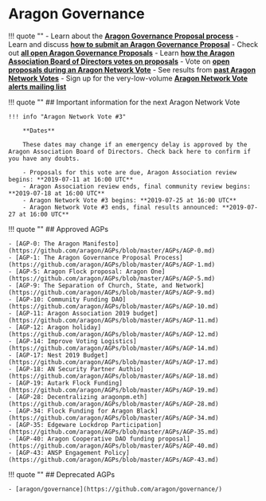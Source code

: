 # Aragon Governance

!!! quote ""
    - Learn about the [**Aragon Governance Proposal process**](https://github.com/aragon/AGPs/blob/master/AGPs/AGP-1.md)
    - Learn and discuss [**how to submit an Aragon Governance Proposal**](https://forum.aragon.org/t/how-to-create-an-aragon-governance-proposal/374)
    - Check out [**all open Aragon Governance Proposals**](https://github.com/aragon/AGPs/pulls)
    - Learn [**how the Aragon Association Board of Directors votes on proposals**](https://github.com/aragon/AGPs/blob/master/aa_board_review.md)
    - Vote on [**open proposals during an Aragon Network Vote**](https://survey.aragon.org)
    - See results from [**past Aragon Network Votes**](https://github.com/aragon/AGPs/tree/master/votes)
    - Sign up for the very-low-volume [**Aragon Network Vote alerts mailing list**](https://one.us15.list-manage.com/subscribe?u=a590aa3843a54b079d48e6e18&id=9b7f365936)

!!! quote ""
    ## Important information for the next Aragon Network Vote

    !!! info "Aragon Network Vote #3"

        **Dates**

        These dates may change if an emergency delay is approved by the Aragon Association Board of Directors. Check back here to confirm if you have any doubts.

        - Proposals for this vote are due, Aragon Association review begins: **2019-07-11 at 16:00 UTC**
        - Aragon Association review ends, final community review begins: **2019-07-18 at 16:00 UTC**
        - Aragon Network Vote #3 begins: **2019-07-25 at 16:00 UTC**
        - Aragon Network Vote #3 ends, final results announced: **2019-07-27 at 16:00 UTC**

!!! quote ""
    ## Approved AGPs

    - [AGP-0: The Aragon Manifesto](https://github.com/aragon/AGPs/blob/master/AGPs/AGP-0.md)
    - [AGP-1: The Aragon Governance Proposal Process](https://github.com/aragon/AGPs/blob/master/AGPs/AGP-1.md)
    - [AGP-5: Aragon Flock proposal: Aragon One](https://github.com/aragon/AGPs/blob/master/AGPs/AGP-5.md)
    - [AGP-9: The Separation of Church, State, and Network](https://github.com/aragon/AGPs/blob/master/AGPs/AGP-9.md)
    - [AGP-10: Community Funding DAO](https://github.com/aragon/AGPs/blob/master/AGPs/AGP-10.md)
    - [AGP-11: Aragon Association 2019 budget](https://github.com/aragon/AGPs/blob/master/AGPs/AGP-11.md)
    - [AGP-12: Aragon holiday](https://github.com/aragon/AGPs/blob/master/AGPs/AGP-12.md)
    - [AGP-14: Improve Voting Logistics](https://github.com/aragon/AGPs/blob/master/AGPs/AGP-14.md)
    - [AGP-17: Nest 2019 Budget](https://github.com/aragon/AGPs/blob/master/AGPs/AGP-17.md)
    - [AGP-18: AN Security Partner Authio](https://github.com/aragon/AGPs/blob/master/AGPs/AGP-18.md)
    - [AGP-19: Autark Flock Funding](https://github.com/aragon/AGPs/blob/master/AGPs/AGP-19.md)
    - [AGP-28: Decentralizing aragonpm.eth](https://github.com/aragon/AGPs/blob/master/AGPs/AGP-28.md)
    - [AGP-34: Flock Funding for Aragon Black](https://github.com/aragon/AGPs/blob/master/AGPs/AGP-34.md)
    - [AGP-35: Edgeware Lockdrop Participation](https://github.com/aragon/AGPs/blob/master/AGPs/AGP-35.md)
    - [AGP-40: Aragon Cooperative DAO funding proposal](https://github.com/aragon/AGPs/blob/master/AGPs/AGP-40.md)
    - [AGP-43: ANSP Engagement Policy](https://github.com/aragon/AGPs/blob/master/AGPs/AGP-43.md)

!!! quote ""
    ## Deprecated AGPs

    - [aragon/governance](https://github.com/aragon/governance/)

[^1]: Page owner: John Light ([@john-light](https://github.com/john-light). Last updated 17.06.2019

